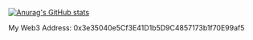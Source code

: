 [![Anurag's GitHub stats](https://github-readme-stats.vercel.app/api?username=georgezzzh&theme=synthwave)](https://github.com/anuraghazra/github-readme-stats)

My Web3 Address: 0x3e35040e5Cf3E41D1b5D9C4857173b1f70E99af5

